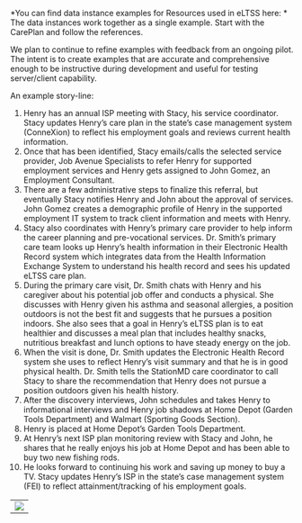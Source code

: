 
*You can find data instance examples for Resources used in eLTSS here: *
The data instances work together as a single example. Start with the CarePlan and follow the references.


We plan to continue to refine examples with feedback from an ongoing pilot. The intent is to create examples that are accurate and comprehensive enough to be instructive during development and useful for testing server/client capability.

An example story-line:

1. Henry has an annual ISP meeting with Stacy, his service coordinator. Stacy updates Henry’s care plan in the state’s case management system (ConneXion) to reflect his employment goals and reviews current health information. 
1. Once that has been identified, Stacy emails/calls the selected service provider, Job Avenue Specialists to refer Henry for supported employment services and Henry gets assigned to John Gomez, an Employment Consultant.
1. There are a few administrative steps to finalize this referral, but eventually Stacy notifies Henry and John about the approval of services. John Gomez creates a demographic profile of Henry in the supported employment IT system to track client information and meets with Henry.
1. Stacy also coordinates with Henry’s primary care provider to help inform the career planning and pre-vocational services. Dr. Smith’s primary care team looks up Henry’s health information in their Electronic Health Record system which integrates data from the Health Information Exchange System to understand his health record and sees his updated eLTSS care plan.
1. During the primary care visit, Dr. Smith chats with Henry and his caregiver about his potential job offer and conducts a physical. She discusses with Henry given his asthma and seasonal allergies, a position outdoors is not the best fit and suggests that he pursues a position indoors. She also sees that a goal in Henry’s eLTSS plan is to eat healthier and discusses a meal plan that includes healthy snacks, nutritious breakfast and lunch options to have steady energy on the job.
1. When the visit is done, Dr. Smith updates the Electronic Health Record system she uses to reflect Henry’s visit summary and that he is in good physical health. Dr. Smith tells the StationMD care coordinator to call Stacy to share the recommendation that Henry does not pursue a position outdoors given his health history.
1. After the discovery interviews, John schedules and takes Henry to informational interviews and Henry job shadows at Home Depot (Garden Tools Department) and Walmart (Sporting Goods Section).
1. Henry is placed at Home Depot’s Garden Tools Department.
1. At Henry’s next ISP plan monitoring review with Stacy and John, he shares that he really enjoys his job at Home Depot and has been able to buy two new fishing rods.
1. He looks forward to continuing his work and saving up money to buy a TV. Stacy updates Henry’s ISP in the state’s case management system (FEI) to reflect attainment/tracking of his employment goals. 

<table><tr><td><img src="exampleHenry.png" /></td></tr></table>
